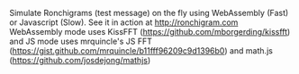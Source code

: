 Simulate Ronchigrams (test message) on the fly using WebAssembly (Fast) or Javascript (Slow). See it in action at http://ronchigram.com
WebAssembly mode uses KissFFT (https://github.com/mborgerding/kissfft) and JS mode uses mrquincle's JS FFT (https://gist.github.com/mrquincle/b11fff96209c9d1396b0) and math.js (https://github.com/josdejong/mathjs)
